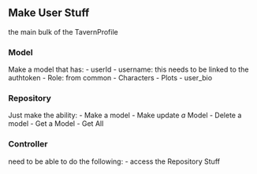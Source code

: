 
## Make User Stuff
the main bulk of the TavernProfile

### Model
Make a model that has:
    - userId
    - username: this needs to be linked to the authtoken
    - Role: from common
    - Characters
    - Plots
    - user_bio

### Repository
Just make the ability:
    - Make a model
    - Make update *a* Model
    - Delete a model
    - Get a Model
    - Get All

### Controller
need to be able to do the following:
    - access the Repository Stuff 
